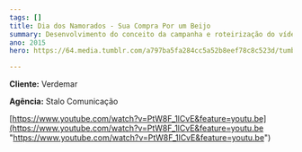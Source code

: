 ```yaml
---
tags: []
title: Dia dos Namorados - Sua Compra Por um Beijo
summary: Desenvolvimento do conceito da campanha e roteirização do vídeo.
ano: 2015
hero: https://64.media.tumblr.com/a797ba5fa284cc5a52b8eef78c8c523d/tumblr_n0sns6x6X31tsd7eso2_500.jpg

---
```

**Cliente:** Verdemar

**Agência:** Stalo Comunicação

[https://www.youtube.com/watch?v=PtW8F_1lCvE&feature=youtu.be](https://www.youtube.com/watch?v=PtW8F_1lCvE&feature=youtu.be "https://www.youtube.com/watch?v=PtW8F_1lCvE&feature=youtu.be")